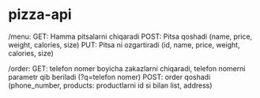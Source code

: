 # pizza-api

/menu:
GET: Hamma pitsalarni chiqaradi
POST: Pitsa qoshadi (name, price, weight, calories, size)
PUT: Pitsa ni ozgartiradi (id, name, price, weight, calories, size)

/order:
GET: telefon nomer boyicha zakazlarni chiqaradi, telefon nomerni parametr qib beriladi (?q=telefon nomer)
POST: order qoshadi (phone_number, products: productlarni id si bilan list, address)